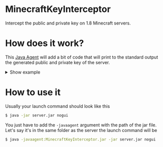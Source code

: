 # MinecraftKeyInterceptor

Intercept the public and private key on 1.8 Minecraft servers.

# How does it work?

This [Java Agent](https://docs.oracle.com/javase/7/docs/api/java/lang/instrument/package-summary.html) will add a bit of code that will print to the standard output the generated public and private key of the server.

<details>
  <summary>Show example</summary>

```
MinecraftKeyInterceptor - Made for 1.8 Minecraft servers - Thanks to NotEvenJoking for helping me (because I'm dumb)
[11:06:16] [Server thread/INFO]: Starting minecraft server version 1.8.9
[11:06:16] [Server thread/INFO]: Loading properties
[11:06:16] [Server thread/INFO]: Default game type: SURVIVAL
[11:06:16] [Server thread/INFO]: Generating keypair
-----BEGIN PUBLIC KEY-----
MIGfMA0GCSqGSIb3DQEBAQUAA4GNADCBiQKBgQCzwjKEv2jvDLxydh+5s/Q27XrmZy7W1oZz1qVm
xvcnHpzyxGixq+h39dWLD+l96xsI2ejaGCQgbU/DEfukFW1WiCORjqihrKecnR2jvruk4YUKH3/F
8Z8IfSIYoSeXT8/MdcGoUray+UYTKymh5970imN816Ksc4lpqL7KQnrJVwIDAQAB
-----END PUBLIC KEY-----
-----BEGIN PRIVATE KEY-----
MIICdwIBADANBgkqhkiG9w0BAQEFAASCAmEwggJdAgEAAoGBALPCMoS/aO8MvHJ2H7mz9DbteuZn
LtbWhnPWpWbG9ycenPLEaLGr6Hf11YsP6X3rGwjZ6NoYJCBtT8MR+6QVbVaII5GOqKGsp5ydHaO+
u6ThhQoff8Xxnwh9IhihJ5dPz8x1wahStrL5RhMrKaHn3vSKY3zXoqxziWmovspCeslXAgMBAAEC
gYAECH76z06gL8fePKa4LPgoiVbrrvQe2hVJ3M6bCgjLYbywfRHcadzn6Ko7qxcHW/9+DVCHIC4B
MbgC/b+Z0E9CxuA2kl26lpAG6f6yiQIsKsCBoQEFgH5ygORkJT/iNz7KsyvjAVJKWLTK8IYFcnLL
IuEwRQxatW1egZBz9D3yqQJBAPd+2vSYWeXtzSdHDHcA9aUy/BbHPIPXqlE3SbrVERtzyaGCt7x8
nRZQHicaueVf1wcgVIw9PyPnlKYu9SlQd6kCQQC573rxIUw5GxVMh00i8N+9r5/YbcWs/zaXlhvN
rq+y4Bdy3/8WeWwYR78PWLwi7ge7XrJsbJz3CZDPU3apldj/AkEAwdQpqrG+hiJtLzuneXPY7h41
66jxrdezXZPNPHMtyLAv0zvKpeV6KUVpt/poaElc4Anj7UjyMC5n7paMDmUksQJAI7GSc1nGDSxi
0Vcj+rIs8XgWgnDIQuaXb1A0tC51siwMtFPF32Wd16dmSSbqrvXs7A5IyEGtfEsMzpAiNnn6twJB
AO1f2IZIVOZ7MlvOTseLw16+bGhonSlxMaFVOdQ1GPcPRP1zKkBIgIx0K9Ek2/olZ+Sc/0RvkO+Z
SQKFV8OyctU=
-----END PRIVATE KEY-----
[11:06:17] [Server thread/INFO]: Starting Minecraft server on *:25565
[11:06:17] [Server thread/INFO]: Using default channel type
Aug 28, 2022 11:06:17 AM io.netty.util.internal.PlatformDependent <clinit>
INFO: Your platform does not provide complete low-level API for accessing direct buffers reliably. Unless explicitly requested, heap buffer will always be preferred to avoid potential system unstability.
[11:06:17] [Server thread/WARN]: **** SERVER IS RUNNING IN OFFLINE/INSECURE MODE!
[11:06:17] [Server thread/WARN]: The server will make no attempt to authenticate usernames. Beware.
[11:06:17] [Server thread/WARN]: While this makes the game possible to play without internet access, it also opens up the ability for hackers to connect with any username they choose.
[11:06:17] [Server thread/WARN]: To change this, set "online-mode" to "true" in the server.properties file.
[11:06:17] [Server thread/INFO]: Preparing level "world"
[11:06:17] [Server thread/INFO]: Preparing start region for level 0
[11:06:18] [Server thread/INFO]: Done (0.893s)! For help, type "help" or "?"
```

</details>

# How to use it

Usually your launch command should look like this

```bash
$ java -jar server.jar nogui
```

You just have to add the `-javaagent` argument with the path of the jar file. Let's say it's in the same folder as the server the launch command will be

```bash
$ java -javaagent:MinecraftKeyInterceptor.jar -jar server.jar nogui
```

